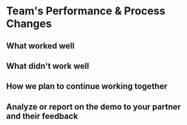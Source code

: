 # Team's Performance & Process Changes

## What worked well

## What didn't work well

## How we plan to continue working together

## Analyze or report on the demo to your partner and their feedback

